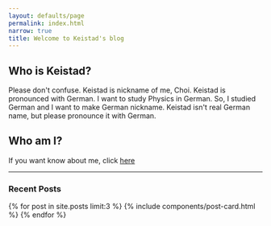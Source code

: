 ```yaml
---
layout: defaults/page
permalink: index.html
narrow: true
title: Welcome to Keistad's blog
---
```


## Who is Keistad?

Please don't confuse. Keistad is nickname of me, Choi. Keistad is pronounced with German. I want to study Physics in German. So, I studied German and I want to make German nickname. Keistad isn't real German name, but please pronounce it with German.

## Who am I?
If you want know about me, click [here](/about.html)

<hr />

### Recent Posts

{% for post in site.posts limit:3 %}
{% include components/post-card.html %}
{% endfor %}


